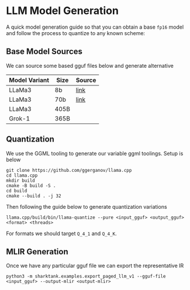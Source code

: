 # LLM Model Generation

A quick model generation guide so that you can obtain a base `fp16` model and follow the process to quantize to any known scheme:

## Base Model Sources

We can source some based gguf files below and generate alternative

|Model Variant|Size|Source|
| ------------- | ---- | ---- |
| LLaMa3|8b|[link](https://sharkpublic.blob.core.windows.net/sharkpublic/llama_gguf/llama.8b.fp16.gguf)|
| LLaMa3|70b|[link](https://huggingface.co/MaziyarPanahi/Meta-Llama-3-70B-Instruct-GGUF/tree/main)|
| LLaMa3|405B| |
| Grok-1|365B| |


## Quantization

We use the GGML tooling to generate our variable ggml toolings. Setup is below

```
git clone https://github.com/ggerganov/llama.cpp
cd llama.cpp
mkdir build
cmake -B build -S .
cd build
cmake --build . -j 32
```

Then following the guide below to generate quantization variations

```
llama.cpp/build/bin/llama-quantize --pure <input_gguf> <output_gguf> <format> <threads>
```

For formats we should target  `Q_4_1` and `Q_4_K`.

## MLIR Generation

Once we have any particular gguf file we can export the representative IR

```
python3 -m sharktank.examples.export_paged_llm_v1 --gguf-file <input_gguf> --output-mlir <output-mlir>
```
